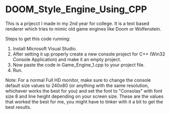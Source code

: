 # DOOM_Style_Engine_Using_CPP
This is a prijecct I made in my 2nd year for college.
It is a text based renderer which tries to mimic old game engines like Doom or Wolfenstein.

Steps to get this code running:
  1. Install Microsoft Visual Studio.
  2. After setting it up properly create a new console project for C++ (Win32 Console Application) and make it an empty project.
  3. Now paste the code in Game_Engine_1.cpp to your project file.
  4. Run.

Note:
For a normal Full HD monitor, make sure to change the console default size values to 240x80 (or anything with the same resolution, whichever works the best for you) and set the font to "Consolas" with font size 8 and line height depending on your screen size.
These are the values that worked the best for me, you might have to tinker with it a bit to get the best results.
